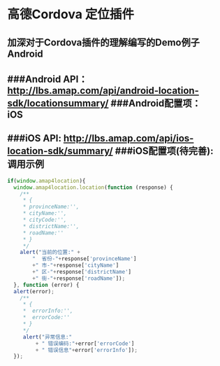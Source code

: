 高德Cordova 定位插件
==
加深对于Cordova插件的理解编写的Demo例子
<br>
Android
--
###Android API：
http://lbs.amap.com/api/android-location-sdk/locationsummary/
###Android配置项：
<meta-data
  android:name="com.amap.api.v2.apikey"
  android:value="申请的appKey" />
<br>
iOS
--
###iOS API:
http://lbs.amap.com/api/ios-location-sdk/summary/
###iOS配置项(待完善):
<br>
调用示例
--
```javascript
if(window.amap4location){
  window.amap4location.location(function (response) {
    /**
     * {
     * provinceName:'',
     * cityName:'',
     * cityCode:'',
     * districtName:'',
     * roadName:''
     * }
     */
    alert("当前的位置:" +
        "  省份-"+response['provinceName']
        +" 市-"+response['cityName']
        +" 区-"+response['districtName']
        +" 街-"+response['roadName']);
  }, function (error) {
  alert(error);
    /**
     * {
     *  errorInfo:'',
     *  errorCode:''
     * }
     */
     alert("异常信息:"
         + " 错误编码:"+error['errorCode']
         + " 错误信息"+error['errorInfo']);
  });
